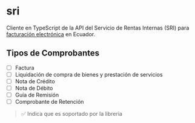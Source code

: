 # sri
Cliente en TypeScript de la API del Servicio de Rentas Internas (SRI) para [facturación electrónica](https://www.sri.gob.ec/facturacion-electronica) en Ecuador.


## Tipos de Comprobantes
- [ ] Factura
- [ ] Liquidación de compra de bienes y prestación de  servicios
- [ ] Nota de Crédito
- [ ] Nota de Débito
- [ ] Guía de Remisión
- [ ] Comprobante de Retención
> ✅  Indica que es soportado por la libreria

